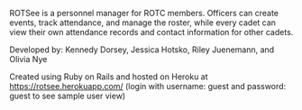 ROTSee is a personnel manager for ROTC members. Officers can create events, track attendance, and manage the roster, while every cadet can view their own attendance records and contact information for other cadets.

Developed by: Kennedy Dorsey, Jessica Hotsko, Riley Juenemann, and Olivia Nye

Created using Ruby on Rails and hosted on Heroku at https://rotsee.herokuapp.com/ (login with username: guest and password: guest to see sample user view)
